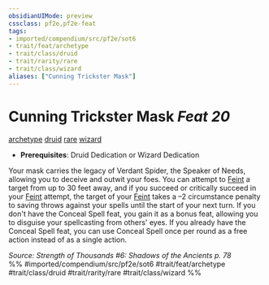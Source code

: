 ```yaml
---
obsidianUIMode: preview
cssclass: pf2e,pf2e-feat
tags:
- imported/compendium/src/pf2e/sot6
- trait/feat/archetype
- trait/class/druid
- trait/rarity/rare
- trait/class/wizard
aliases: ["Cunning Trickster Mask"]
---
```

# Cunning Trickster Mask  *Feat 20*  
[archetype](archetype.md)  [druid](rules/traits/druid.md)  [rare](rare.md)  [wizard](rules/traits/wizard.md)  

- **Prerequisites**: Druid Dedication or Wizard Dedication

Your mask carries the legacy of Verdant Spider, the Speaker of Needs, allowing you to deceive and outwit your foes. You can attempt to [Feint](feint.md) a target from up to 30 feet away, and if you succeed or critically succeed in your [Feint](feint.md) attempt, the target of your [Feint](feint.md) takes a –2 circumstance penalty to saving throws against your spells until the start of your next turn. If you don't have the Conceal Spell feat, you gain it as a bonus feat, allowing you to disguise your spellcasting from others' eyes. If you already have the Conceal Spell feat, you can use Conceal Spell once per round as a free action instead of as a single action.

*Source: Strength of Thousands #6: Shadows of the Ancients p. 78*  
%% #imported/compendium/src/pf2e/sot6 #trait/feat/archetype #trait/class/druid #trait/rarity/rare #trait/class/wizard %%